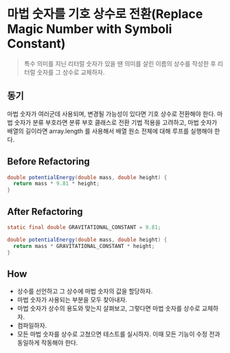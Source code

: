 # 마법 숫자를 기호 상수로 전환(Replace Magic Number with Symboli Constant)

> 특수 의미를 지닌 리터럴 숫자가 있을 땐 의미를 살린 이름의 상수를 작성한 후 리터럴 숫자를 그 상수로 교체하자.

## 동기

마법 숫자가 여러군데 사용되며, 변경될 가능성이 있다면 기호 상수로 전환해야 한다. 마법 숫자가 분류 부호라면 분류 부호 클래스로 전환 기법 적용을 고려하고,
마법 숫자가 배열의 길이라면 array.length 를 사용해서 배열 원소 전체에 대해 루프를 실행해야 한다.
  
## Before Refactoring

```java
double potentialEnergy(double mass, double height) {
  return mass * 9.81 * height;
}
```

## After Refactoring

```java
static final double GRAVITATIONAL_CONSTANT = 9.81;

double potentialEnergy(double mass, double height) {
  return mass * GRAVITATIONAL_CONSTANT * height; 
}
```

## How

- 상수를 선언하고 그 상수에 마법 숫자의 값을 할당하자.
- 마법 숫자가 사용되는 부분을 모두 찾아내자.
- 마법 숫자가 상수의 용도와 맞는지 살펴보고, 그렇다면 마법 숫자를 상수로 교체하자.
- 컴파일하자.
- 모든 마법 숫자를 상수로 고쳤으면 테스트를 실시하자. 이때 모든 기능이 수정 전과 동일하게 작동해야 한다.
